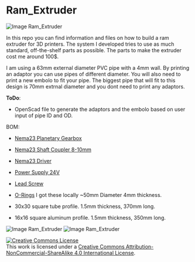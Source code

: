 # Ram_Extruder

![Image Ram_Extruder](https://github.com/Vogdanis/ram_extruder/blob/master/extruder.jpg)

In this repo you can find information and files on how to build a ram extruder for 3D printers. The system I developed tries to use as much standard, off-the-shelf parts as possible. The parts to make the extruder cost me around 100$.  

I am using a 63mm external diameter PVC pipe with a 4mm wall. By printing an adaptor you can use pipes of different diameter. You will also need to print a new embolo to fit your pipe.
The biggest pipe that will fit to this design is 70mm extrnal diameter and you dont need to print any adaptors.

**ToDo**: 
* OpenScad file to generate the adaptors and the embolo based on user input of pipe ID and OD.

BOM:
* [Nema23 Planetary Gearbox](https://www.omc-stepperonline.com/index.php?route=product/isearch&search=Nema%2023%20Stepper%20Motor%20Bipolar%20L%3D56mm%20w%2F%20Gear%20Ratio%2015%3A1%20Planetary%20Gearbox)
* [Nema23 Shaft Coupler 8-10mm](https://www.omc-stepperonline.com/8mm-10mm-flexible-jaw-coupling-20x30mm-cnc-stepper-motor-shaft-coupler-st-jc13.html?search=8mm%20-10mm%20Flexible%20Jaw%20Coupling%2020x30mm%20CNC%20Stepper%20Motor%20Shaft%20Coupler)
* [Nema23 Driver](https://www.omc-stepperonline.com/digital-stepper-driver/digital-stepper-driver-10-42a-20-50vdc-for-nema-17-23-24-stepper-motor-dm542t.html?mfp=45-output-current-a%5B1%20-%203.2,1%20-%204.2%5D)
* [Power Supply 24V](https://www.omc-stepperonline.com/250w-24v-10a-115230v-switching-power-supply-stepper-motor-cnc-router-kits-s-250-24.html?search=power%20supply%20)

* [Lead Screw](https://www.amazon.es/gp/product/B07LDZLD2M/ref=ppx_yo_dt_b_asin_title_o05_s00?ie=UTF8&psc=1)

* [O-Rings](https://images.homedepot-static.com/productImages/360d9e44-cd3e-40d9-8739-51e6d9b5e924/svn/black-o-rings-o-ring-kits-96735-64_1000.jpg) I got these locally ~50mm Diameter 4mm thickness.

* 30x30 square tube profile. 1.5mm thickness, 370mm long.

* 16x16 square aluminum profile. 1.5mm thickness, 350mm long.

![Image Ram_Extruder](https://github.com/Vogdanis/ram_extruder/blob/master/r1.png)
![Image Ram_Extruder](https://github.com/Vogdanis/ram_extruder/blob/master/r2.png)


<a rel="license" href="http://creativecommons.org/licenses/by-nc-sa/4.0/"><img alt="Creative Commons License" style="border-width:0" src="https://i.creativecommons.org/l/by-nc-sa/4.0/88x31.png" /></a><br />This work is licensed under a <a rel="license" href="http://creativecommons.org/licenses/by-nc-sa/4.0/">Creative Commons Attribution-NonCommercial-ShareAlike 4.0 International License</a>.



